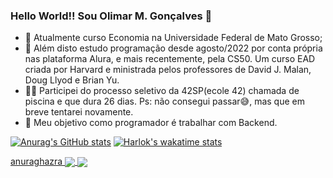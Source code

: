 ### Hello World!! Sou Olimar M. Gonçalves 👋

- 🔭 Atualmente curso Economia na Universidade Federal de Mato Grosso;
- 🌱 Além disto estudo programação desde agosto/2022 por conta própria nas plataforma Alura, e mais recentemente, pela CS50. Um curso EAD criada por Harvard e ministrada pelos professores de David J. Malan, Doug Llyod e Brian Yu.
- 🤽‍♀️ Participei do processo seletivo da 42SP(ecole 42) chamada de piscina e que dura 26 dias. Ps: não consegui passar😅, mas que em breve tentarei novamente.
- 🤔 Meu objetivo como programador é trabalhar com Backend.

[![Anurag's GitHub stats](https://github-readme-stats.vercel.app/api?username=Beethovencba&show_icons=true&theme=transparent)](https://github.com/Beethovencba/github-readme-stats)
[![Harlok's wakatime stats](https://github-readme-stats.vercel.app/api/wakatime?username=Beethovencba)](https://github.com/Beethovencba/github-readme-stats)

<a href="https://github.com/Beethovencba/github-readme-stats"> anuraghazra
  <img align="center" src="https://github-readme-stats.vercel.app/api/pin/?username=Beethovencba&repo=github-readme-stats" />
</a>
<a href="https://github.com/Beethovencba/convoychat">
  <img align="center" src="https://github-readme-stats.vercel.app/api/pin/?username=Beethovencba&repo=convoychat" />
</a>
